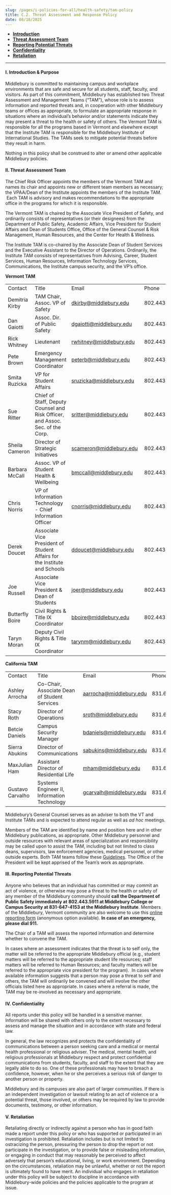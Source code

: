 ```yaml
---
slug: /pages/i-policies-for-all/health-safety/tam-policy
title: C.2. Threat Assessment and Response Policy
date: 08/18/2025
---
```

*   [**Introduction**](#i-introduction--purpose)
*   [**Threat Assessment Team**](#ii-threat-assessment-team)
*   [**Reporting Potential Threats**](#iiireporting-potential-threats)
*   [**Confidentiality**](#ivconfidentiality)
*   [**Retaliation**](#vretaliation)

---

#### **I. Introduction & Purpose**

Middlebury is committed to maintaining campus and workplace environments that are safe and secure for all students, staff, faculty, and visitors. As part of this commitment, Middlebury has established two Threat Assessment and Management Teams (“TAM”), whose role is to assess information and reported threats and, in cooperation with other Middlebury teams or offices as appropriate, to formulate an appropriate response in situations where an individual’s behavior and/or statements indicate they may present a threat to the health or safety of others. The Vermont TAM is responsible for all the programs based in Vermont and elsewhere except that the Institute TAM is responsible for the Middlebury Institute of International Studies. The TAMs seek to mitigate potential threats before they result in harm.

Nothing in this policy shall be construed to alter or amend other applicable Middlebury policies.

#### **II. Threat Assessment Team**

The Chief Risk Officer appoints the members of the Vermont TAM and names its chair and appoints new or different team members as necessary; the VPAA/Dean of the Institute appoints the members of the Institute TAM.  Each TAM is advisory and makes recommendations to the appropriate office in the programs for which it is responsible.

The Vermont TAM is chaired by the Associate Vice President of Safety, and ordinarily consists of representatives (or their designees) from the Department of Public Safety, Academic Affairs, Vice President for Student Affairs and Dean of Students Office, Office of the General Counsel & Risk Management, Human Resources, and the Center for Health & Wellness.

The Institute TAM is co-chaired by the Associate Dean of Student Services and the Executive Assistant to the Director of Operations. Ordinarily, the Institute TAM consists of representatives from Advising, Career, Student Services, Human Resources, Information Technology Services, Communications, the Institute campus security, and the VP’s office.

**Vermont TAM**

<table><tbody><tr><td>Contact</td><td>Title</td><td>Email</td><td>Phone</td></tr><tr><td>Demitria Kirby</td><td>TAM Chair, Assoc. VP of Safety</td><td><a href="mailto:dkirby@middlebury.edu">dkirby@middlebury.edu</a>&nbsp;</td><td>802.443.5201</td></tr><tr><td>Dan Gaiotti</td><td>Assoc. Dir. of Public Safety</td><td><a href="mailto:dgaiotti@middlebury.edu">dgaiotti@middlebury.edu</a></td><td>802.443.5873</td></tr><tr><td>Rick Whitney</td><td>Lieutenant&nbsp;</td><td><a href="mailto:rwhitney@middlebury.edu">rwhitney@middlebury.edu</a></td><td>802.443.5836</td></tr><tr><td>Pete Brown</td><td>Emergency Management Coordinator</td><td><a href="mailto:peterb@middlebury.edu">peterb@middlebury.edu</a></td><td>802.443.5996</td></tr><tr><td>Smita Ruzicka</td><td>VP for Student Affairs</td><td><a href="mailto:sruzicka@middlebury.edu">sruzicka@middlebury.edu</a></td><td>802.443.2465</td></tr><tr><td>Sue Ritter</td><td>Chief of Staff, Deputy Counsel and Risk Officer, and Assoc. Sec. of the Corp.</td><td><a href="mailto:sritter@middlebury.edu">sritter@middlebury.edu</a></td><td>802.443.3289</td></tr><tr><td>Sheila Cameron</td><td>Director of Strategic Initiatives</td><td><a href="mailto:scameron@middlebury.edu">scameron@middlebury.edu</a>&nbsp;</td><td>802.443.5190</td></tr><tr><td>Barbara McCall</td><td>Assoc. VP of Student Health &amp; Wellbeing</td><td><a href="mailto:bmccall@middlebury.edu">bmccall@middlebury.edu</a></td><td>802.443.5361</td></tr><tr><td>Chris Norris</td><td>VP of Information Technology - Chief Information Officer</td><td><a href="mailto:cnorris@middlebury.edu">cnorris@middlebury.edu</a></td><td>802.443.5480</td></tr><tr><td>Derek Doucet</td><td>Associate Vice President of Student Affairs for the Institute and Schools</td><td><a href="mailto:ddoucet@middlebury.edu">ddoucet@middlebury.edu</a></td><td>802.443.3108</td></tr><tr><td>Joe Russell</td><td>Associate Vice President &amp; Dean of Students</td><td><a href="mailto:joer@middlebury.edu">joer@middlebury.edu</a></td><td>802.443.3417</td></tr><tr><td>Butterfly Boire</td><td>Civil Rights &amp; Title IX Coordinator</td><td><a href="mailto:bboire@middlebury.edu">bboire@middlebury.edu</a></td><td>802.443.2147</td></tr><tr><td>Taryn Moran</td><td>Deputy Civil Rights &amp; Title IX Coordinator</td><td><a href="mailto:tarynm@middlebury.edu">tarynm@middlebury.edu</a></td><td>802.443.5840</td></tr></tbody></table>

**California TAM**

<table><tbody><tr><td>Contact</td><td>Title</td><td>Email</td><td>Phone</td></tr><tr><td>Ashley Arrocha</td><td>Co-Chair, Associate Dean of Student Services</td><td><a href="mailto:aarrocha@middlebury.edu">aarrocha@middlebury.edu</a></td><td>831.647.4654</td></tr><tr><td>Stacy Roth</td><td>Director of Operations</td><td><a href="mailto:sroth@middlebury.edu">sroth@middlebury.edu</a></td><td>831.647.3513</td></tr><tr><td>Betcie Daniels</td><td>Campus Security Manager</td><td><a href="mailto:bdaniels@middlebury.edu">bdaniels@middlebury.edu</a></td><td>831.647.4153</td></tr><tr><td>Sierra Abukins</td><td>Director of Communications</td><td><a href="mailto:sabukins@middlebury.edu">sabukins@middlebury.edu</a></td><td>831.647.6606</td></tr><tr><td>MaxJulian Ham</td><td>Assistant Director of Residential Life</td><td><a href="mailto:mham@middlebury.edu">mham@middlebury.edu</a></td><td>831.647.6442</td></tr><tr><td>Gustavo Carvalho</td><td>Systems Engineer II, Information Technology</td><td><a href="mailto:gcarvalh@middlebury.edu">gcarvalh@middlebury.edu</a></td><td>831.647.6658</td></tr></tbody></table>

Middlebury’s General Counsel serves as an adviser to both the VT and Institute TAMs and is expected to attend regular as well as _ad hoc_ meetings.

Members of the TAM are identified by name and position here and in other Middlebury publications, as appropriate. Other Middlebury personnel and outside resources with relevant areas of specialization and responsibility may be called upon to assist the TAM, including but not limited to class deans, supervisors, law enforcement agencies, medical personnel, or other outside experts. Both TAM teams follow these [Guidelines](/assets/guidelines_tam_activities.pdf). The Office of the President will be kept apprised of the Team’s work as appropriate.

#### **III. Reporting Potential Threats**

Anyone who believes that an individual has committed or may commit an act of violence, or otherwise may pose a threat to the health or safety of any member of the Middlebury community should **call the Department of Public Safety immediately at** **802.443.5911 at Middlebury College or Campus Security at 831-647-4153 at the Middlebury Institute**. Members of the Middlebury, Vermont community are also welcome to use this [online reporting form](https://forms.office.com/pages/responsepage.aspx?id=GQq7oXYVHUK-k7On1Lbcqr_v36F22QZGmzP-mFcpy5FUNUdFOUwzNFVMMElKT1NSUDZHTjRaNE0zVyQlQCN0PWcu&route=shorturl) (anonymous option available). **In case of an emergency, please dial 911.**

The Chair of a TAM will assess the reported information and determine whether to convene the TAM.

In cases where an assessment indicates that the threat is to self only, the matter will be referred to the appropriate Middlebury official (e.g., student matters will be referred to the appropriate student life resources; staff matters will be referred to Human Resources; and faculty matters will be referred to the appropriate vice president for the program).  In cases where available information suggests that a person may pose a threat to self and others, the TAM will ordinarily be convened and will involve the other officials listed here as appropriate. In cases where a referral is made, the TAM may be re-involved as necessary and appropriate.

#### **IV. Confidentiality**

All reports under this policy will be handled in a sensitive manner. Information will be shared with others only to the extent necessary to assess and manage the situation and in accordance with state and federal law.

In general, the law recognizes and protects the confidentiality of communications between a person seeking care and a medical or mental health professional or religious adviser. The medical, mental health, and religious professionals at Middlebury respect and protect confidential communications from students, faculty, and staff to the extent that they are legally able to do so. One of these professionals may have to breach a confidence, however, when he or she perceives a serious risk of danger to another person or property.

Middlebury and its campuses are also part of larger communities. If there is an independent investigation or lawsuit relating to an act of violence or a potential threat, those involved, or others may be required by law to provide documents, testimony, or other information.

#### **V. Retaliation**

Retaliating directly or indirectly against a person who has in good faith made a report under this policy or who has supported or participated in an investigation is prohibited. Retaliation includes but is not limited to ostracizing the person, pressuring the person to drop the report or not participate in the investigation, or to provide false or misleading information, or engaging in conduct that may reasonably be perceived to affect adversely that person’s educational, living, or work environment. Depending on the circumstances, retaliation may be unlawful, whether or not the report is ultimately found to have merit. An individual who engages in retaliation under this policy will be subject to discipline in accordance with Middlebury-wide policies and the policies applicable to the program at issue.

